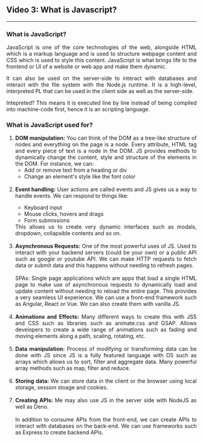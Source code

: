 <h2>Video 3: What is Javascript?</h2>

---

<h3>What is JavaScript?</h3>
<p align = "justify">
JavaScript is one of the core technologies of the web, alongside HTML which is a markup language and is used to structure webpage content and CSS which is used to style this content. JavaScript is what brings life to the frontend or UI of a website or web app and make them dynamic. 
</p>
<p align = "justify">
It can also be used on the server-side to interact with databases and interact with the file system with the Node.js runtime. It is a high-level, interpreted PL that can be used in the client side as well as the server-side. 
</p>
<p align = "justify">
Intepreted? This means it is executed line by line instead of being compiled into machine-code first, hence it is an scripting language.
</p>

<h3>What is JavaScript used for?</h3>
<ol align = "justify">
    <li><strong>DOM manipulation:</strong> You can think of the DOM as a tree-like structure of nodes and everything on the page is a node. Every attribute, HTML tag and every piece of text is a node in the DOM. JS provides methods to dynamically change the content, style and structure of the elements in the DOM. For instance, we can:
    <br>
        <ul>
            <li>Add or remove text from a heading or div</li>
            <li>Change an element's style like the font color</li>
        </ul>
    </li>
    <br>
    <li><strong>Event handling:</strong> User actions are called events and JS gives us a way to handle events. We can respond to things like:</li>
        <ul>
            <li>Keyboard input</li>
            <li>Mouse clicks, hovers and drags</li>
            <li>Form submissions</li>
        </ul>
    This allows us to create very dynamic interfaces such as modals, dropdown, collapsible contents and so on.
    </li>
    <br>
    <br>
    <li><strong>Asynchronous Requests:</strong> One of the most powerful uses of JS. Used to interact with your backend servers (could be your own) or a public API such as google or youtube API. We can make HTTP requests to fetch data or submit data and this happens without needing to refresh pages.
    <br>
    <br>
    SPAs: Single page applications which are apps that load a single HTML page to make use of asynchronous requests to dynamically load and update content without needing to reload the entire page. This provides a very seamless UI experience. We can use a front-end framework such as Angular, React or Vue. We can also create them with vanilla JS.
    </li>
    <br>
    <li><strong>Animations and Effects:</strong> Many different ways to create this with JSS and CSS such as libraries such as animate.css and GSAP. Allows developers to create a wide range of animations such as fading and moving elements along a path, scaling, rotating, etc.
    </li>
    <br>
    <li><strong>Data manipulation: </strong> 
    Process of modifying or transforming data can be done with JS since JS is a fully featured language with DS such as arrays which allows us to sort, filter and aggregate data. Many powerful array methods such as map, filter and reduce.
    </li>
    <br>
    <li><strong>Storing data: </strong> We can store data in the client or the browser using local storage, session stoage and cookies.
    </li>
    <br>
    <li><strong>Creating APIs: </strong> Me may also use JS in the server side with NodeJS as well as Deno. 
    <br>
    <br>
    In addition to consume APIs from the front-end, we can create APIs to interact with databases on the back-end. We can use frameworks such as Express to create backend APIs.
    </li>
</ol>